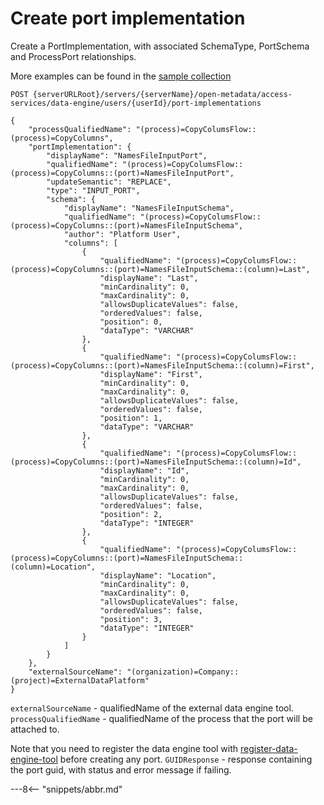 <!-- SPDX-License-Identifier: CC-BY-4.0 -->
<!-- Copyright Contributors to the ODPi Egeria project. -->

# Create port implementation

Create a PortImplementation, with associated SchemaType, PortSchema and ProcessPort relationships. 

More examples can be found in the
[sample collection](samples/collections/DataEngine-process_endpoints.postman_collection.json)

```
POST {serverURLRoot}/servers/{serverName}/open-metadata/access-services/data-engine/users/{userId}/port-implementations

{
    "processQualifiedName": "(process)=CopyColumsFlow::(process)=CopyColumns",
    "portImplementation": {
        "displayName": "NamesFileInputPort",
        "qualifiedName": "(process)=CopyColumsFlow::(process)=CopyColumns::(port)=NamesFileInputPort",
        "updateSemantic": "REPLACE",
        "type": "INPUT_PORT",
        "schema": {
            "displayName": "NamesFileInputSchema",
            "qualifiedName": "(process)=CopyColumsFlow::(process)=CopyColumns::(port)=NamesFileInputSchema",
            "author": "Platform User",
            "columns": [
                {
                    "qualifiedName": "(process)=CopyColumsFlow::(process)=CopyColumns::(port)=NamesFileInputSchema::(column)=Last",
                    "displayName": "Last",
                    "minCardinality": 0,
                    "maxCardinality": 0,
                    "allowsDuplicateValues": false,
                    "orderedValues": false,
                    "position": 0,
                    "dataType": "VARCHAR"
                },
                {
                    "qualifiedName": "(process)=CopyColumsFlow::(process)=CopyColumns::(port)=NamesFileInputSchema::(column)=First",
                    "displayName": "First",
                    "minCardinality": 0,
                    "maxCardinality": 0,
                    "allowsDuplicateValues": false,
                    "orderedValues": false,
                    "position": 1,
                    "dataType": "VARCHAR"
                },
                {
                    "qualifiedName": "(process)=CopyColumsFlow::(process)=CopyColumns::(port)=NamesFileInputSchema::(column)=Id",
                    "displayName": "Id",
                    "minCardinality": 0,
                    "maxCardinality": 0,
                    "allowsDuplicateValues": false,
                    "orderedValues": false,
                    "position": 2,
                    "dataType": "INTEGER"
                },
                {
                    "qualifiedName": "(process)=CopyColumsFlow::(process)=CopyColumns::(port)=NamesFileInputSchema::(column)=Location",
                    "displayName": "Location",
                    "minCardinality": 0,
                    "maxCardinality": 0,
                    "allowsDuplicateValues": false,
                    "orderedValues": false,
                    "position": 3,
                    "dataType": "INTEGER"
                }
            ]
        }
    },
    "externalSourceName": "(organization)=Company::(project)=ExternalDataPlatform"
}
```

`externalSourceName` - qualifiedName of the external data engine tool.
`processQualifiedName` - qualifiedName of the process that the port will be attached to.

 Note that you need to register the data engine tool with [register-data-engine-tool](register-data-engine-tool.md) 
 before creating any port.
`GUIDResponse` - response containing the port guid, with status and error message if failing.


---8<-- "snippets/abbr.md"





